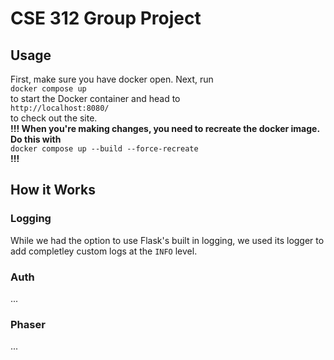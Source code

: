 # CSE 312 Group Project
## Usage
First, make sure you have docker open. Next, run\
`docker compose up`\
to start the Docker container and head to\
`http://localhost:8080/`\
to check out the site.\
**!!! When you're making changes, you need to recreate the docker image. Do this with**\
`docker compose up --build --force-recreate`\
**!!!**
## How it Works
### Logging
While we had the option to use Flask's built in logging, we used its logger to add completley custom logs at the `INFO` level.
### Auth
...
### Phaser
...